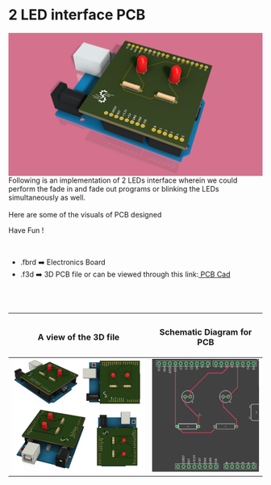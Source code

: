<h1>2 LED interface PCB</h1>

<div>
   <img width=550 align=right src="https://github.com/Electroversity/Electroverse/blob/main/PCB%20Designs/23-Two%20LED%20interface/img1.png"/>
   <p>Following is an implementation of 2 LEDs interface wherein we could perform the fade in and fade out programs or blinking the LEDs simultaneously as well.
  <br><br>Here are some of the visuals of PCB designed<br>
        
   Have Fun !
  </p>
<br>

   - .fbrd ➡️ Electronics Board
   - .f3d  ➡️ 3D PCB file or can be viewed through this link:<a href="https://a360.co/3Ja0xJF"> PCB Cad</a>
   
   
<br> <br> 
<div align=center>
   
| <h3>A view of the 3D file</h2> | <h3>Schematic Diagram for PCB</h3> |      
| --- | --- |
| <img width=600 align=center src="https://github.com/Electroversity/Electroverse/blob/main/PCB%20Designs/23-Two%20LED%20interface/img2.png"/><br><img width=600 align=center src="https://github.com/Electroversity/Electroverse/blob/main/PCB%20Designs/23-Two%20LED%20interface/img3.png"/> |    <img width="400" src="https://github.com/Electroversity/Electroverse/blob/main/PCB%20Designs/23-Two%20LED%20interface/PCB%20view.png"> | 
 
</div>

 
